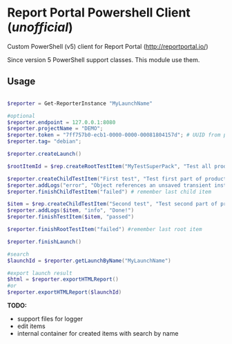 # Report Portal Powershell Client (*unofficial*)
Custom PowerShell (v5) client for Report Portal (http://reportportal.io/)

Since version 5 PowerShell support classes. This module use them.

## Usage

```powershell

$reporter = Get-ReporterInstance "MyLaunchName"

#optional
$reporter.endpoint = 127.0.0.1:8080
$reporter.projectName = "DEMO";
$reporter.token = "7ff757b0-ecb1-0000-0000-00081804157d"; # UUID from portal
$reporter.tag= "debian";

$reporter.createLaunch()

$rootItemId = $rep.createRootTestItem("MyTestSuperPack", "Test all product", "SUITE")

$reporter.createChildTestItem("First test", "Test first part of product", "TEST") #create for last root id
$reporter.addLogs("error", "Object references an unsaved transient instance $($_.Exception.Stacktrace)")
$reporter.finishChildTestItem("failed") # remember last child item

$item = $rep.createChildTestItem("Second test", "Test second part of product", "TEST", $rootItemId)
$reporter.addLogs($item, "info", "Done!")
$reporter.finishTestItem($item, "passed")

$reporter.finishRootTestItem("failed") #remember last root item

$reporter.finishLaunch()

#search
$launchId = $reporter.getLaunchByName("MyLaunchName")

#export launch result
$html = $reporter.exportHTMLReport() 
#or 
$reporter.exportHTMLReport($launchId)

```

**TODO:**
* support files for logger
* edit items
* internal container for created items with search by name
